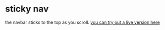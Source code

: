 # sticky nav

the navbar sticks to the top as you scroll. [you can try out a live version here](https://thriving-dragon-72229f.netlify.app/)
